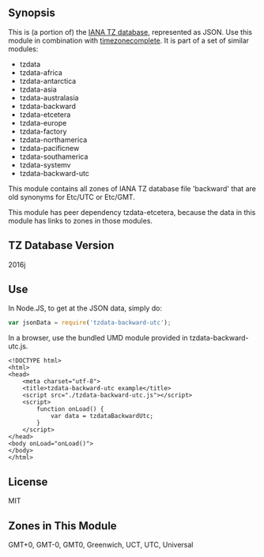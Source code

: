 
## Synopsis

This is (a portion of) the [IANA TZ database](https://www.iana.org/time-zones), represented as JSON. Use this module in combination with [timezonecomplete](https://www.npmjs.com/package/timezonecomplete).
It is part of a set of similar modules:
* tzdata
* tzdata-africa
* tzdata-antarctica
* tzdata-asia
* tzdata-australasia
* tzdata-backward
* tzdata-etcetera
* tzdata-europe
* tzdata-factory
* tzdata-northamerica
* tzdata-pacificnew
* tzdata-southamerica
* tzdata-systemv
* tzdata-backward-utc

This module contains all zones of IANA TZ database file 'backward' that are old synonyms for Etc/UTC or Etc/GMT.

This module has peer dependency tzdata-etcetera, because the data in this module has links to zones in those modules.

## TZ Database Version

2016j

## Use

In Node.JS, to get at the JSON data, simply do:

```javascript
var jsonData = require('tzdata-backward-utc');
```

In a browser, use the bundled UMD module provided in tzdata-backward-utc.js.

```
<!DOCTYPE html>
<html>
<head>
    <meta charset="utf-8">
    <title>tzdata-backward-utc example</title>
    <script src="./tzdata-backward-utc.js"></script>
    <script>
        function onLoad() {
            var data = tzdataBackwardUtc;
        }
    </script>
</head>
<body onLoad="onLoad()">
</body>
</html>
```

## License

MIT

## Zones in This Module

GMT+0, GMT-0, GMT0, Greenwich, UCT, UTC, Universal
